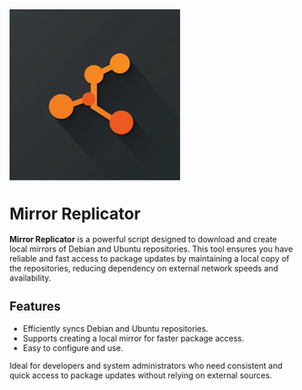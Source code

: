 <img src="https://github.com/gscafo78/mirep/blob/main/img/mirrorreplicator.jpeg" alt="Mirror Replicator Logo" width="300" height="300">

# Mirror Replicator

**Mirror Replicator** is a powerful script designed to download and create local mirrors of Debian and Ubuntu repositories. This tool ensures you have reliable and fast access to package updates by maintaining a local copy of the repositories, reducing dependency on external network speeds and availability.

## Features
- Efficiently syncs Debian and Ubuntu repositories.
- Supports creating a local mirror for faster package access.
- Easy to configure and use.

Ideal for developers and system administrators who need consistent and quick access to package updates without relying on external sources.